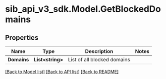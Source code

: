 # sib_api_v3_sdk.Model.GetBlockedDomains
## Properties

Name | Type | Description | Notes
------------ | ------------- | ------------- | -------------
**Domains** | **List&lt;string&gt;** | List of all blocked domains | 

[[Back to Model list]](../README.md#documentation-for-models) [[Back to API list]](../README.md#documentation-for-api-endpoints) [[Back to README]](../README.md)

